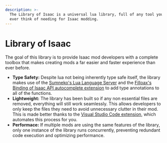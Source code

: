 ```yaml
---
description: >-
  The Library of Isaac is a universal lua library, full of any tool you could
  ever think of needing for Isaac modding.
---
```


# Library of Isaac

The goal of this library is to provide Isaac mod developers with a complete toolbox that makes creating mods a far easier and faster experience than ever before.

* **Type Safety:** Despite lua not being inherently type safe itself, the library makes use of the [Sumneko's Lua Language Server](https://marketplace.visualstudio.com/items?itemName=sumneko.lua) and the [Filloax's Binding of Isaac API autocomplete extension](https://marketplace.visualstudio.com/items?itemName=Filloax.isaac-lua-api-vscode) to add type annotations to all of the functions.
* **Lightweight:** The library has been built so if any non essential files are removed, everything will still work seamlessly. This allows developers to only keep the files they need to avoid unnecessary clutter in their mod. This is made better thanks to the [Visual Studio Code extension](https://marketplace.visualstudio.com/items?itemName=ThiccoCatto.library-of-isaac-extension), which automates this process for you.
* **Performace:** If multiple mods are using the same features of the library, only one instance of the library runs concurrently, preventing redundant code execution and optimizing performance.

